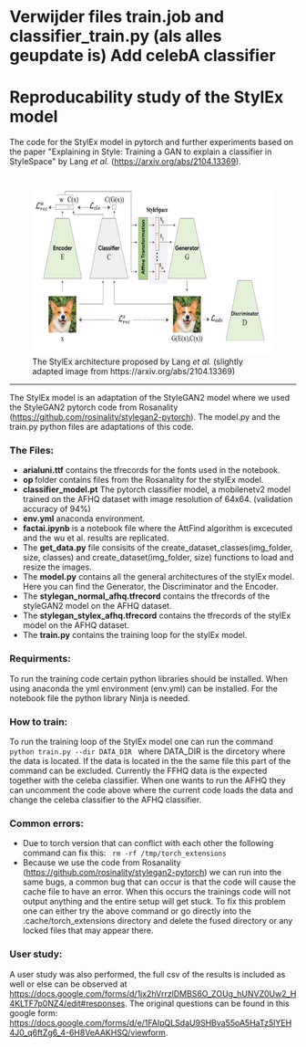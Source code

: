 # Verwijder files train.job and classifier_train.py (als alles geupdate is) Add celebA classifier

# Reproducability study of the StylEx model
The code for the StylEx model in pytorch and further experiments based on the paper "Explaining in Style: Training a GAN to explain a classifier in StyleSpace" by Lang <i>et al.</i> (https://arxiv.org/abs/2104.13369). <br>
<br>
<figure>
  <img src="architecture.png"  alt="architecture" width="500" height="300"> 
  <figcaption> The StylEx architecture proposed by Lang <i>et al.</i> (slightly adapted image from https://arxiv.org/abs/2104.13369)</figcaption>
</figure>

<hr>

The StylEx model is an adaptation of the StyleGAN2 model where we used the StyleGAN2 pytorch code from Rosanality (https://github.com/rosinality/stylegan2-pytorch). The model.py and the train.py python files are adaptations of this code.

### The Files: 
 -  <b>arialuni.ttf</b> contains the tfrecords for the fonts used in the notebook.
 -  <b> op </b> folder contains files from the Rosanality for the stylEx model. 
 - <b>classifier_model.pt</b> The pytorch classifier model, a mobilenetv2 model trained on the AFHQ dataset with image resolution of 64x64. (validation accuracy of 94%)
 - <b>env.yml</b> anaconda environment.
 - <b>factai.ipynb</b> is a notebook file where the AttFind algorithm is excecuted and the wu et al. results are replicated.
 - The <b>get_data.py</b> file consisits of the create_dataset_classes(img_folder, size, classes) and create_dataset(img_folder, size) functions to load and resize the images. 
 - The <b>model.py</b> contains all the general architectures of the stylEx model. Here you can find the Generator, the Discriminator and the Encoder. 
 - The <b>stylegan_normal_afhq.tfrecord</b> contains the tfrecords of the styleGAN2 model on the AFHQ dataset.
 - The <b>stylegan_stylex_afhq.tfrecord</b> contains the tfrecords of the stylEx model on the AFHQ dataset.
 - The <b>train.py</b> contains the training loop for the stylEx model. 

### Requirments:
To run the training code certain python libraries should be installed. When using anaconda the yml environment (env.yml) can be installed. For the notebook file the python library Ninja is needed. 

### How to train:
To run the training loop of the StylEx model one can run the command <code> python train.py --dir DATA_DIR </code> where DATA_DIR is the dircetory where the data is located. If the data is located in the the same file this part of the command can be excluded. Currently the FFHQ data is the expected together with the celeba classifier. When one wants to run the AFHQ they can uncomment the code above where the current code loads the data and change the celeba classifier to the AFHQ classifier.


### Common errors: 
- Due to torch version that can conflict with each other the following command can fix this: <code>  rm -rf /tmp/torch_extensions </code>
- Because we use the code from Rosanality (https://github.com/rosinality/stylegan2-pytorch) we can run into the same bugs, a common bug that can occur is that the code will cause the cache file to have an error. When this occurs the trainings code will not output anything and the entire setup will get stuck. To fix this problem one can either try the above command or go directly into the .cache/torch_extensions directory and delete the fused directory or any locked files that may appear there.

### User study:
A user study was also performed, the full csv of the results is included as well or else can be observed at https://docs.google.com/forms/d/1jx2hVrrzlDMBS6O_ZOUg_hUNVZ0Uw2_H4KLTF7p0NZ4/edit#responses. The original questions can be found in this google form: https://docs.google.com/forms/d/e/1FAIpQLSdaU9SHBva55oA5HaTz5lYEH4J0_q6ftZg6_4-6H8VeAAKHSQ/viewform.
